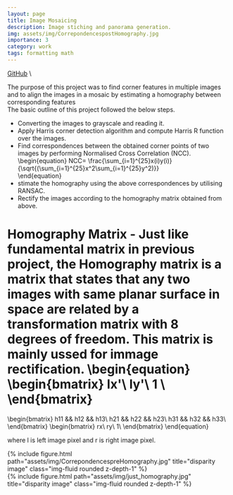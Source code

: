 ```yaml
---
layout: page
title: Image Mosaicing
description: Image stiching and panorama generation.
img: assets/img/CorrepondencespostHomography.jpg
importance: 3
category: work
tags: formatting math
---
```


<a href="https://github.com/yashmewada9618/Image-Mosaicing">GitHub</a> \

The purpose of this project was to find corner features in multiple images and to align the images
in a mosaic by estimating a homography between corresponding features \
The basic outline of this project followed the below steps.
- Converting the images to grayscale and reading it.
- Apply Harris corner detection algorithm and compute Harris R function over the images.
- Find correspondences between the obtained corner points of two images by performing Normalised Cross Correlation (NCC).
\begin{equation}
    NCC= \frac{\sum_{i=1}^{25}x(i)y(i)}{\sqrt{(\sum_{i=1}^{25}x^2\sum_{i=1}^{25}y^2)}}    
\end{equation}
- stimate the homography using the above correspondences by utilising RANSAC.
- Rectify the images according to the homography matrix obtained from above.

**Homography Matrix** - Just like fundamental matrix in previous project, the Homography matrix is a matrix that states that
any two images with same planar surface in space are related by a transformation matrix with 8 degrees of freedom. This matrix is mainly ussed for immage rectification.
\begin{equation}
    \begin{bmatrix}
lx'\\
ly'\\
1 \\
\end{bmatrix}
= 
\begin{bmatrix}
h11  && h12 && h13\\
h21  && h22 && h23\\
h31  && h32 && h33\\
\end{bmatrix}
\begin{bmatrix}
rx\\
ry\\
1\\
\end{bmatrix}
\end{equation}

where l is left image pixel and r is right image pixel.

<div class="row">
    <div class="col-sm mt-3 mt-md-0">
        {% include figure.html path="assets/img/CorrepondencespreHomography.jpg" title="disparity image" class="img-fluid rounded z-depth-1" %}
    </div>
    <div class="col-sm mt-3 mt-md-0">
        {% include figure.html path="assets/img/just_homography.jpg" title="disparity image" class="img-fluid rounded z-depth-1" %}
    </div>
</div>